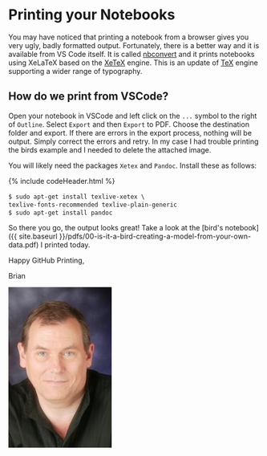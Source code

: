 # Printing your Notebooks

You may have noticed that printing a notebook from a browser gives you very ugly, badly formatted output.  Fortunately, there is a better way and it is available from VS Code itself.  It is called [nbconvert](https://nbconvert.readthedocs.io/en/latest/) and it prints notebooks using XeLaTeX based on the [XeTeX](https://en.wikipedia.org/wiki/XeTeX) engine. This is an update of [TeX](https://en.wikipedia.org/wiki/TeX) engine supporting a wider range of typography. 

## How do we print from VSCode?

Open your notebook in VSCode and left click on the `...` symbol to the right of `Outline`.  Select `Export` and then `Export` to PDF.  Choose the destination folder and export.   If there are errors in the export process, nothing will be output.  Simply correct the errors and retry.  In my case I had trouble printing the birds example and I needed to delete the attached image. 

You will likely need the packages `Xetex` and `Pandoc`.  Install these as follows:

{% include codeHeader.html %}
```shell
$ sudo apt-get install texlive-xetex \
texlive-fonts-recommended texlive-plain-generic
$ sudo apt-get install pandoc
```

So there you go, the output looks great!  Take a look at the [bird's notebook]({{ site.baseurl }}/pdfs/00-is-it-a-bird-creating-a-model-from-your-own-data.pdf) I printed today.

Happy GitHub Printing, 


Brian

![](/images/Lovell_portrait_small.jpg "Brian Lovell")
<script src="/assets/scripts/copyCode.js" async> </script>

